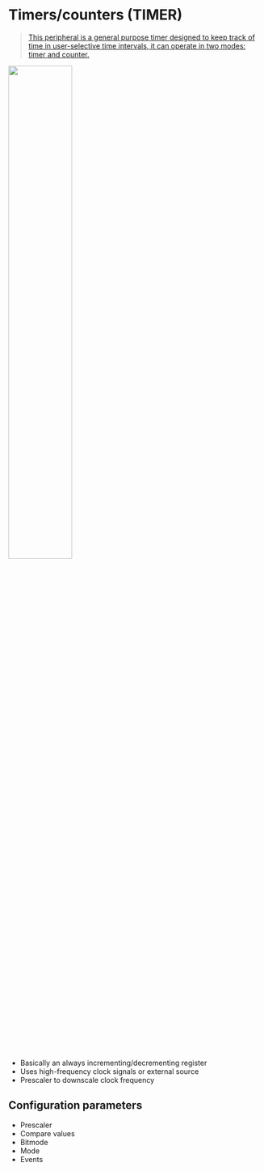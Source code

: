 # Timers/counters (TIMER)

> [This peripheral is a general purpose timer designed to keep track of time in user-selective time intervals, it can operate in two modes: timer and counter.](https://infocenter.nordicsemi.com/index.jsp?topic=%2Fps_nrf52840%2Ftimer.html)

<img src="https://infocenter.nordicsemi.com/topic/ps_nrf52840/ip/timer/doc/image/block.svg" width="50%" class="img-overlay img-right"/>

- Basically an always incrementing/decrementing register
- Uses high-frequency clock signals or external source
- Prescaler to downscale clock frequency

## Configuration parameters
- Prescaler
- Compare values
- Bitmode
- Mode
- Events
